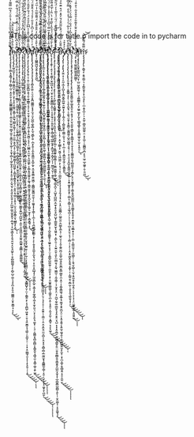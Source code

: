 #This code is for tutle.p
import the code in to pycharm







t̸̢̧̨̡̧̧̢̢̨̛̝̳̖̞̬̻̘̞̬̹̰̻̹̰̠͕̭̯͕̬͕̙͈̫̳͇̲̳̳͎̙̥̯̼͎̫͕̫͈̰̠̤̻̘̰͈̜̬͇̫̣̬̝͖̹̜͙̮̞̜̻͕̩͖̗̼̞̭̹̖͓̟̝̯̹̱̱̤̞̫͉̮̘͕̯͉͍̯̙̬̬͕̩̙̺͖̦͚͈̫͓̬͍̘͕̲͈͉̜̟͖͉̳̞̭̝̯͉͍̫̖͓̮͉̭͖̙̞̣̱̹̻̤̻͇̘̖̙̦̻̹̺̠͚̠̘̘̥̪͔͙̱͔̤̮̻̳̣̹̬̥̮͇̦̘͕̩̙͑̄̏̌͂̊͒̓̀̃͆̉̄̋̄̀͐̇́̾̎̍̈́̐͆̿͂͂͐́̐̋̑̈̍̓̋͗̾̅̅̍̽̈̈́̽͂̔͊͒͑̆́́̏̐̈́̏͐̂̀́̂̾̊̀̽̓̄́̏̔͑̈́̉̓̃̿͒͆͋̔̿̀̄͌̀͒̏͌͒̍̕̚͘̕͘̚̕̚͜͜͜͠͝͝͝͝͝͝͝ͅh̶̨̨̢̨̡̢̡̢͖̠̲̰̝̩̦͙̟̞̻̱̼͍̪͙͙̼̝̦̮̙̜̟̭̖͓͚̯̤͓͇̩̩͖̰͉̪͇̣̞͚̘̹͔̣̯̦̮̤͍̖̱̞̪̩̟̩̮͚̙͚͍̼̳̞̗̰̺͚̗̣͕͇̫̝̝̻̭̟͈̜̤͕͈̭͕̘͚̜̞̞͍͉̹̫̞̤͎͖͓̳̜̬̖̺̳̞̙̞̼͋̎̓̑̔̿̐͌̈̽͛̎̌͘͘͜͝ͅͅĭ̵̢̢̡̢̢̡̢̛̛̛̛̛̛͖̣̝̩̝͕̘͓̞̼̤̬̘̥̲̜͇͇̝̥̗̹̲͇͕̦͉͈͍͈̥̯͉͕̙̜̖̼̞̖̭̹̣̤̮͚̘̱̻̘̹̻̫̝̮̫͖̘̥̣͍̦̻̙̻̬̺̯̣͙͓̫̥̬̰̯͖͓͙̟̮͙̟̯͈̜̝̰̥̳̻̟̂̐̌̔͆̾̀̔̐͋͑̇͑̅̐̒̿́̈́́͂̀̐̿́̿̐̈́̃̓͑̾̅̀̃͐̀̍̎͗͆̈́̎͒̈́͐̌̀͂̍̽̐̀͑͊̅̾̀͆͂̌͗̊̓͊́͆̃̄́̽̾͌̓̏̄͐̈́̑͑̽̌͂̿̒̽͛̀̋̈́̅̓̀͆͗̃͑́͊̒́̍̃͒̈́̿̈̏̈́̆͂͐̈́̂͛́̾͛͋͊̽̈́͌̊̐̓̈̎͒̈̎̒͛̽̀̄̔͒̽͌̀̀͐̔̌̄͗́̐̓̆͒͒̓̈́͛̋̌̂̀̀̊͋̀̾̆̒͆̌̾̈́͗͆̏͂͌̋̈́̿̀̈́͛̿̂̀̊̾̆͗̑̊̑͗͒̂͘̚͘̚̚͘͘̕͘̕̚̕̚̚̕̕͘͘͘͜͠͝͝͝͝͝͝͝͠͠͝͝͠͝ͅͅs̷̡̧̨̧̡̧̧̧̧̨̧̡̧̛̛̛̛̛̙̟͎̘̼̘̰͚̟͚̼͚̫̙̖̞̳̮͕̱̪̻͇̭̝̱͈̺̳̖̩̖̟̞̮̼̖͕̮͈̝͍̩̯̹̟̖̯̟̠̥͕͔͚̟̻̱̘͚͕̼̲̮̮̭̜̤̤̹̳̝̰̯̜̪̫͔̯̻̫̰̙̦̮̳̰̳̲̩̩̤̰̳̝̯͍̺͎̪̺̫̟̩̼͈͕̮̯͖̪̠̥̭̰͍̮̲͚͍̟̳̻͕͕̬̳̰͇͚͆̾́̓̈́̆̽̓̓͑̐͂͐̏͗̾̂̌͋̉̀̾̄̈́̏́̑͋̈́̈́͒̏́̏͗̐̿̂̋́̑̾̍̂͂͋͊́̀̾̀̈́̿̎͗͌̇̉̾̿͛̾͗͋͋̈͛͗̀̃̈́͆̀͌̆̐̿̆̅̓͆́̊͆͛̔͌͗̔̾̅̊̇̍̏͂̾͑͐̆̿̀̌̏͊̎̀̊̆̽͌̈́̓͒̀̇̉͒͂̔̇̿̈́͐͂̅̀̂̅͌̎̇̏̄̇̂̄͌̂̈́̓͋̊̐̆̄̊̈́̎̇̅̒͐̏̐̏̀̉͗̓̀̏̈́͊̈́̈́̔̔̀̂́̿́͑̌̈͗̚̕̚̚͘̕̕̚̚̚̚̕̕͜͜͠͠͠͠͠͝͝͠͠͝͝͝͝͝͝͝͝͠͠͝ͅͅ ̷̨̧̢̢̡̧̧̢̡̨̧̨̢̛̛͎̝͖͔͚̣͇̺̥̖̬̦͙̩̳̤͉͚̤͍̱̰͚̖̤̻͈͍̦̦̞̲̟̰̞̪̲̻͖͓̝̞̟͓͓̘͙̘̩͇̮̻̱̰̱̫͎̤͓̞̦͕̯̫̥̩̫͉̯̪̺̺̖͇̯̤͎̰̹̝̟͍͖̗̯͚̤̦͚͉̺̞̘̜̲͚̲̰̟̲̜͓̥͓͇̝͔͍͔͔̭̜̘̖̹͓͉̤͔͎͎͙̱̜̗͓͓͔̘͓͈̖̣̝̲̩̙̫͌̋͗̎̑͋̄̾͐͒̽͆̓͒̒̆̍́̈́̈́͒̊̃̾̏́͗̏̐̊̋̉̀͛̑̐͌̄̐͒̓̓̐͛̚̚̚͜͜͜͠͠͠͝͝͝ͅͅͅͅͅͅḉ̷̧̢̧̨̡̡̡̨̡̧̧̢̡̢̢̡̡̧̧̧̢̛̛̛̮̭͓͔̟̭̳̦̠̲̣̳͉̼̭̩̥͙̘͇͈͚̻̥̜̖̤͕͍̻̘̯̦͎̳͓̻͉͕͓̰̲̙͙͇̣̱̮̼̝̦̞̼̟̙̻͎͕͍̻̦̙̞̝̙̼̠͙͇͍̰̻̫̥͚̲̼̻͈̻̟͍̪̞̯̻̘͉̜̯͎͎̞̳̤͍̜̳̙͍̥̦̬̭̘͖͍͈̠̦̠̗̰̜̠͓̝̝͚͖̤̜̦̫̳͉̪̝̤͓̳̳̺̟̮̦̫̣̹̱͇̭͕̙͓͉̖̻̺̜͖̭̟̠̱̹̘͍̮͇͎͉͉͇̹̦͈̪̟̠̠̣͕̣͓̞̤̪̳̘̯̞̝͎̣̝̖̥̬̣̜̩̭͋̔̈́̂̎͊̈́́̇̒̀̈̉̎̈́͊̓̑́͊̈́̀̋̂̍̑̇̉̈́́͑̈͌̾͌̈́̌̈́͒̒̒̔͂̒̔̒̋͌̿̌͆̂͌͌̂̌̑͗̓̔̒̈́͋͑͆̈͗̋͗͛͌͆͂̓̓̉͌͑̈̀͒͛͋̽̈́̃͛̋̌͐̒̀̔̿͋̇̂̾̄̃͗͛̉̾͊̿̏́͊̌̅́̌̈́̇̌̏̄̾̂͊͆̽́̅̔̈͑͒̈́̕̕͘̕̚̚͘̚̕̚͜͜͜͜͜͝͝͝͝͠ͅͅͅͅǫ̷̧̨̧̨̨̨̧̨̡̢̡̛̛̛̛̛̛̛̛̭̩͔̹̯̠̦̺̰̬̻̺͕̱͉̭̖̼̟̲̳̖̩̥̗̜̟̱͕̤̟̞̝̤̘̘̟͚̣͕̱͎̭̰̪̠̗̟̙̦̠̺̳̩̠̼̫̖̜̭͖̼̼̙͎̩̳͎͍͈͚͈̞̗͚͉̩̳͈̮̫̥̞̫͙̥̪͓̮̗͙̜̳̗̠̫̞̙̹͎͇͙̳̘̣̟̅̿̎͐̃͌̌̆̔̎̾̾͆͆̀̊̑̊̈́́́̃̀̐̃̐̈̓̽̉͌́̉͐̔̄͛͑͆̈́̇̐̄͒̐̄̏̿̔̆̏̑̔̌͋̆̒͛̈́̋̍̅́̂̿̓͋̀̂̇̆̈́͂̔͋͊̀͆̾̾͒̈̎͗̿́͋̎͋̐̓̊̆́̍͆̔̍̔̿̔̈́̈́̂͒̔͒̈́̊̏̏͋͑̿͌̾͆́̔̐͗̊̍̍̎͛̐̔̈́͆̾̔͑̾͛̈́̇̈́̎̇̔̄̇̀̎̉̾̍̈́̓̒̉͛̏̂̿̿̔̎̒͐̈̓̿̐̔͐̿̈́͊̓͛̃̒̄̓̈́͒̾̈́̽̂̈̽̈́͑̒͐̓̉̈́̓͒̓́͊̓̀̓̂͒̃̃̄̃̋̓͗͑̒͋̓̽̑͊͒̊̏̎́͋̂̑͐̓͌̉̿̾̌͋̃̌͒͂̔́̉͘̕͘̚̚̚̕͘̕͘̚̕̚̚͘͘͘͘̚̚͘͘͜͜͠͝͝͠͝͝͝͠͠͠͝͝͝͝͠͝͝ͅͅd̸̢̢̢̢̢̡̢̡̢̡̧̡̧̧̨̡̡̧̛̻̝͈͖̜͔̤͉̮͙̱̪̤͇̳̮͙̘̥̫̘̠̬̞̺̪̖͚̖̻̣̙̼̘̮̻̙̯̠̣̪̝̙͍̖̝̼̩͍͍͇̫͕̭̲̗̼̟͙̫͙̬̬̳̯͈͖̪̦͔̳̻̼̰͍͇̤͍̼͎̗̠͚͍̟̟̞̖͇̹̩̝̲͕̦̘͉̪̫͇̘̼̫̻̠͙̗͔̙̦͍̥̥͈̪̥̞̰͓̘̮̹͕̠̭̩̟̪̲̘̟̗͖̱̯̪̙̲̙̞͚̝̝̙͚̗̻͎͖̝̝̫̞̤͈͉̤͙̖͕̭̖͉͚͙̜̦͉̠͔͖͇͙̖̻̮̪̻͕͙̻̭̱̜̘̻̘̼̹̟͇̹̪̥̭̙̫̼́̇̓͑͑͂̒̂̂̓͗͆̑̓̊͋̓̊̉́̒̂̐͊̈́̈́̎̔͗̈́̀͛̑̌̑́̉̃͆̂̍̌̆̂͊̓̽͑̂͊͌́̊̓̔́̾͆͋̀͆̆̏̀̏̿̈́͋̉́̋͗̈̓̌̋̂̕͘͘͘̚̚̕̕͜͜͜͜͜͜͜͝͝͠͝͠͝͠͠͝͝ͅͅͅͅͅͅe̷̢̢̛̛̛̛̛̛̞̫̺̳͖̺͉̬͍͎̱̥̬̰̪̐̆̉̀̄̊̍́̀̋̓̇̑̄̐̃̽̽̈́͌̑͂̅͂͑̾̅̈́͒̅͒̓̅̃̇́̑̏̐̃̏̈́́̀̄̄̑̀̉̏͛͌̀̾̂̀͆̒̑̓̎̓̿̽̆̎́̉̐̋̑̂̔̀̎̽̊̎͗͛́͆͐̂̍̋̂̈́̌̈́̇̅͑̉̔̊̏̆͋̂̅͋̒͋̎̈́̈́̿̆̽̊̓̾̎͌͐͋̓̆̂̿̆̽̅͐̓̍̋̒́̎̈́͑̀͒̆̿́̊̇́̃͐̆͗̽͌̍̒̈́̍́͒̉͐̔͊͗̇̍̾̎͑͐͗́̿̐̆̀̅͊̈̀̾͑̎̌͂́̋̓̾̔̀͋͋́͊̅̌̈͗͒͋̈́̅͋͛͒̑̒̊̎̈̓͗͗̉̎̄͑̇̔̃̒̃̌̇̆̐̔͒̈̈́͐́̽̀̔̀͊̌̋̔̂̈́̿́͛̏͛̎͋͑͘͘̕̚̕̚̕̕͜͝͠͠͝͝͝͠͝͝͝͠ ̴̨̧̡̨̨̢̧̢̡̢̢̢̢̨̢̡̛̼͉̟̱͎͔̗͇̗̜̜̦͚̞̗̻͇̫̞̜͙̳̖̱̮͖͍̟̜̥̖̝͎̗̪̼̘̰̮̞̳͉̭͔̯̦͕̩̠̪͓̘̩̙̫̙̤̭̪͎͉̯̝͉̩̣̜͕̤͍̱̰͖̦̘̬̦̟͕͓̼̬̹̦̱̳͉̪͚͚͎̮̻̻͎͖̥̤̼͉̫̳̗̺̺̥͕̥̩̲̹̙̗̰̱̥̺̩̣͚̫͉͓͚̲̯͕̜̪͇̻̟͓͕̞͖̖͔̬̒̓̈͌̽̒̎̓̈́̄̽̀͗̿̆͋̉̂̈́̃̈́̆̋̾͊͌͛͛̉̑̀͒̿̌̀͆̎̋̋̈̉̍̓̇̓͆̃̊̇̈́͛͂͐̈́͑͋͊͐̾̍̎̀̐̊̌͒̎̏̋̒͊̎̊̓̉̀̈͋̈́̋̽̓̄̅̽͛͆̒͋̉̄̾͛̆̿̇̾̔̿̎̈̈́͂̿̈̄̋͑̉̑̂͆͒́͒̐̈́̉͊̓̓͗̓̓̓̍́̔̊̂̀͑̀̒̓̋͊̓̑́͆̿͌̃̓̀̾̿̅̒̊̊͋͋̎̚̕̕̚͘͘͘̚̚̚̕̕͜͜͝͝͠͠͝͝͠͠͝͝ͅͅͅͅi̵̡̢̢̢̡̧̢̡̡̧̡̡̨̢̡̨̧̢̡̧̡̛̛͔͎͙̮̠̭͙̭̹̹̲̝̦̞̥̭̯̤͕͉̝̱͉̺͚̣̳̜͈̫̼̤̝̯͕͖̮̦̲̼̹̘̥̺̘̘̺̥̟̯̮̞̙͙̰͇̥̻̺̗̪͉̲̟͓̘̻̘͚̭̻̖͚̻͎̥͎̦̝̥̪̩̭̠̜͕̞̲͕͍͚͇͎̮͓̱̫̝͎̩͙͉̣͓̗̠̖̖̲̣̭͚̤̻͔̘̞̩̙͕̳̪͈͚̞̻̼̻͚̞̙̗̖̝͇̱̫̺̺͙̗̤͉̜̘̟̠̥͔̣̯̱͍̩̩̝̳̠̹̭̣̭͙̼̖̱̤̰̣̱̺͕̩̯͙̝̠̭̻̹̻̗̲̰͖̫͓̘̭̳͇̰̜̳̩͔̯̠̩̤̩̦̙̞̠͚͓̥̖̺̫̜͆̌̈́͋̄̔̇͗͗̌̆̎̀͋̂́̎̀̔̐̉̌̓̓̓́͒͐͌͐̐̌̇̓̏͆̈́̓̇̆͐̀̏̋̎̄̃͂̌̓͗̀̓́̾̂́̎̅̓́̀̅̎̄́̾̈́͐̐͒̅̊̕̕̚̕̕̚͜͜͜͜͜͝͠͝ͅͅͅͅͅͅͅͅs̴̨̢̢̨̢̢̧̢̛̛̛̛̛̛̲̫̣̘͙̱̹̣̭͖̱̞̯̼͉̜̻̦̳̱̲̬̰̗̬̰͉̼̟̰̦̗̟̪̺̭͚̼͓̖̬͖̘͍̪̹͔̗̫̙̻̣̖̩͚̲̙͍͖͎̫͚̭̺̮̩͍̲̮̮̳̰͚̮̞͔̘̹̰̖̩͔̀̄̌̅͌͛̈́̒̓̅͐̓͛͋̌́͒̈́́̏̈͑̎͊̐̔͐̐͂̈́́̈́͌̎͊̇̇͐̂̓̐̒͆̀́͒͒͆̈́̓́́͂͂̆̓̍͋̈̂̈̀̈́̋͌̊͌̏͒̋͌̽̂́̀̑̋̓̓̏̑̓̑̆̋̈́͛͌̒̉͗͊̿̎̏̑̈́̇̈̒̒̆̆̌̇̀̔͐͒͆͆̈́̿̈́͋̒̏̄̋̽̓̂̔̎́̐̓̅̊͑̄̈́̀͐̾͐͋́͆̿̂̏̾̎͂̍͌̔͋͌̈́́̓͋̑͊̾̿̀̿̈̎̍̇̌̂͂̊̈́̇̔͐̏͒̎͘̚͘̚̕̕̕͘̚̚͘̕͘̚͘͘͘͘̕̚̕͜͠͝͠͠͝͝͠͠͠͝͝͠͝͠͝͝͠͝͠͝ͅͅ ̸̢̡̧̧̨̧̨̨̨̡̨̧̛̛̛̩̤̪̲̩͈̳̜̰̫̱̫̜̥͙̪͎̺̗͓̠͎̗̗̦̰̦̲̮͖̲̦̼̹̜̥̜̻͇̼̞͕̘̝͙̭͍̘̮̯̜͕̦̹̠̤̲̥͚͎̪̰̦̫̗̣̺̣̩͇͙̦̙̫̤͇͔͔̞̖̫͕̯̮͓͍̟͚͙̰̼̟̱̩̖̥̯͚́̄̄̅̿͋̊̂̎̓͊̐̍̏̓̑͌͗̊̀́̽͋̽̅̽͌̒͗̊̐̃̄̈́͂̀͛͛́̊̒̿̈́̓͐́̓́͑̄̽̈́̎̓̏͋̉́̇͌̅̈́̉̊͗͌̑̅̏̍͗̌̚͘̕͘͘̕͝͝͠͠͠͝͠͝͝ͅͅf̴̢̨̧̡̨̡̡̨̨̨̨̨̢̡̨̨̛̛̛̬̟̳̜̞̪̹͍͔̳͔͈̰̦̬̼̦̹͎̖͖̺̳͍̲̣͚͚̖̥͈̮͙̤̜͖̘̼͙̜̦̺̬̰̤̤̙͎̦̯̟̰͚̰͙̻͍̹̖͚͉͔̜̙͓̗͇̗͇̘̼̰̲̮͙̤͈̗̹̼̝͉̠̩̩̝̱̭͖̯̼̺̯̼͎̯̲̖̤͇̥͉̘͎̺̯͈͇͍̥͕͖͍̞̖̞̘̜̤͔̞͇̲̞̺̰̫̼̟̠̰̤͍̖͎͕̥̣͈̫̱͍̪͇͚̖̜̳̭̖̪͕̯̹̞̥͍̠͎̰͉͓̰̖̣͓͇͓͕̖̙̟͖̖͒͛̏̾̀̄̈́̓̊̅̿͑̄͆̑̓̈́̍̆̽̾̓̄͑̈́̈̎̈̒̋͌̇̒́̌̀̎̆̽͌͂͌̈́̐̂̽̃̈̋̒̆̑̒͒͗̎̅̄̓͛́͋͛͛̿̽̄͌́̂͑̽̅̂͌̿̔̈́̂͋̒̑̊̈́̽̀͆̅̑́́͋̈̄̎͂̀̂̉͋́͌͒̏̾͗͌̽̆̉̈̾̈́͒̄͒͌͆̄̎̅̓̏̈̄͑̏̌͆̋͂̒͗̽̊̇̍̾̏͗̇͒̋͗̒̆̅̍͋̾͆̊̆̊̔͆͆͐̆̆̽̈́͛̐̂̋͂͛̌̈́͌͂͛̈̿̌́̑̌̇̎̽̆̌̈́̈̓͒͒̓͌̿͑̓̂̽̈́̋̎̓̿͛̈̽̃͛̅̈̿̊̾̅̚̕̕̕̕͘̚͘̚͘̕̕̕͘͜͜͜͜͜͜͜͜͜͜͝͝͠͠͝͝͝͝͝͠͝͝͠͠͝͠͝͝͝͠͠͝ͅͅợ̴̢̧̧̨̧̛̛̼̙̦̗̱͔͙͔̬͇͎̫͓̺͖͙͉̗̹̬̥̞̤̟̱̱̳̲̲͓̼̦͎͔͕͙̼̘͎̤̦͍͍̼͚̟͎̳͔͚̹̲̮̲̼͙̥̟̻̫͎̭͙̺͓̫͔̣̦̤͇̫̘̮̹̜̯̱̯͑͛̊̀͋̃͆̂́̈́́̊̂̓̌͂͛̽͗̀̈̏̍̍̅͂̉͌̐̈́̒̈̈́̍̔͒̏͗̈́̅̊̿̃̅̇͊̈́̿̎̈́̀̌̿̂̒͑̾̔͑͊̀̄̄̓͐̊̀̑͑̑̆͗̂̈́̓̃̌͗̓͒͋͐́̒̎̋͐̍̍̈́͐͐̏̎͂͌̊́̉̀̀͒͂̊͊̑̈́͆̏̈́͌̃͐̇̽̋͊̃̑̑̌̅̃́̈́̅̌̐̿̂͐̀̊̔̈́̅͑̈́̆̾̀͆̉̌̃̑̓̕͘̕͘͘̕͘̕̚͘̚̚͘̕͘̚̕͜͜͜͝͠͝͠͠͠͠͝͝͝͠͝ͅͅr̵̢̨̢̧̡̧̧̨̨̡̡̡̡̨̡̢̧̡̢̨̨̧̢̨̨̧̜͓͖̗̼͍̝͚͚̱͉̥̙͔̞̬̟̠̭̩̭͈̞̘̪͕̺̤͇͖̝̹̻͔͕̭͇͚͍̩̻͈͇͔̖̹̬̳͖̫͚͎͖̹̲͙̠̠͇̞̪̝̣̠̺̬͙̺̺̪͕̼̫̞̝̥̯͉̥̺̤̺̟̹̳͚̭̫̞̝͖̭͙̹͔̪̙̯̠̦̞̫͍̮̫̩͉͈̙̫̫̻͈͉͓̰͉͖͇̫̜͔̰͎͇̜͕̗̫̞̥̞̤͔̦̰̺̩̰̥͚̣̻̰̙̘̟̭͙̬̤̗̘̺̣̞͓̝̭̯̪͉̣̼͔̻̘̳̱̗͍̤̤̯̥͍̲̻̯̭̞͇̯̭̟̰̺̰͙̫̟͓̹̲̠̻̱̻̺̪̻̦̭̙̜̹̮̭̮̺̞̹͔̥̱͖̬̘͓͑̒̍̍͌̏̓̏̓͐̆͆͘̚͜͜͜͜͝ͅͅͅͅ ̶̧̨̢̢̢̛̛̛̛̪̘̤̝̠͖̬̝̟͕͎̳̻̰͓̻͚̦̩̤̥͔̦̘̤̳̰͖͎̙̟̲̟̟͓̩̻͓̪̙̥̟̰̫̞̀̀̊̽̀͋̏̾̎̓̋͗̏͊͑̈́̋̈́̉̃̅̾̓̈́̏̃̏̈́̿̓͐̀͊̆́͂̐̽̊̈́̍͋̈́̋̍̅̊́̐̈́͐́͐̈̅͗͋̈̄̿̀̀́̆̏͌̈́̏̀̉͋́͊̓̄̀̋͗̀́̃̔͛̄́̈́͊̈́͆͂̈̾̔̓̈́̌͂̈́͑̿̍̇́̅͊̆̃̆̎̿̐̏̓̓͑̈́́̔͆́̀̐̐̒̓̈́̓̈́̊̈́̈̑́̌̽̓̈́͊͊̈́̑̐͆̾̄͊̅͋̇͑̈́̊́̂̓͋̌̾͒̈́̆̈͋̈́̌́̌̄̀͋̍̍̈́͂̄̒͋́̈́̈́̈́̊́̍̍̓͊̔̔̐̐̃̔̉̀̈́̉͂̋̒̌̈̔̔́͆̄̏͆̍̎́͆̈͑̔̐͗͌̿̽̂͗̑̿́̌͗̒̀͋̎̈̋̕̚̕͘͘͘͘͘̕͘͘͘̚͘̕̕̚̚̚̚̚̚͜͝͠͝͝͝͠͝͝͠͝͠͠͝͝͝͝͝͝͝͝͝͝͝͝͠ṕ̵̧̢̢̢̨̨̡̨̨̢̡̧̢̨̢̨̡̡̛̛̛͓͍̫̰͍͚͈͍̻̯̲̪̮̯̘͚͉̺͉̯̫̻͓̤̹̟̘͙̼͖̻̙̜͎͉̜͕̭͙̜̲͇̖̟̮͖͔͉͖͖̫̤͕̗͔͉̠̦̟̤̯̺̰̦̖̥͓͉͎̘̘̘̭̘̘͓̘͕̤͔͙̤̮̫͚̪̗̤̤̲͍̰̯̣̼̮̳͓̱̲̖̠̹͚̖̤̞̦̗̭̞̰͍̫̪̦͈͚͔̺͉͍̭̱̫̪̱̖̳̰̺̱̩̼͕̭̠͎͕͚͓͇͖͉̝̬̲̟̘̰̰͓͙̬̮̺͔̤̠̠͓̭̝̱͍̗͓͍̰͔͖̘̭̖̜̰̦̪͚̤͍̰̝̙̼̝̜̞͓̪͔͚͕̯̖̻̬͍͔̥̠̭̼̠̮̓̑̑͂͐̈́̇͆͊́̈̆̾͂̃̂̑́̆̓̂̽̈́͒̈͊̎̓͋̈́̔̆͋͐͊̊̈́̐̈́̒͑͒̅͌̽̒͂́̎̽̈́͑̏̀̂̊͂͐̓̀̐́̌̇̊̌̊͑̚̚̚͜͜͜͜͜͠͝͝ͅͅͅͅͅͅy̸̡̨̡̢̨̧̨̢̢̡̫̯̣̞͔̝̤̼͎̲͔̗̪̬̝͎̻̬͚̭̲͖̠̯̰͍̞̟̬̩͎͚͎̤̹̩̻͈̬̬͎͚͇̣̰̩̘̣̘̣̙̦̲̤͎̞̖͙̻̰̰̝̼̗̦̤̝͇͈͍̋̀͛̽͒͐̕͜͜͜ç̷̨̢̢̧̧̨̧̧̢̧̨̡̢̢̧̛̛̛̱̣̱̘̥̹͔̬͇͍͎̞̙̹̹̘̱͎̼̬͉̹̞̫̭̘̫̯̞̩̟͍̳͕̫̯̳̼̱͔̺̭̤̪͇̘̝̱͉̹̦̣̞̖̯͉̞̭̺̞̟͇̪͉̮̥̥̦̜̞̞͍͚͓̥̯̱͙̙̣̮̻̙̹͈̻̜̖̝͖͉̪̠̗͕̜̖͎̞̦̲̮͔̥̮̠̞͉̩͕̻̦̜͎̗̦̩̭͙̞͖̮̭̞̭̭͉̝̭̬̜͔̣̹̳̱̯̖͔̻̰̦͔̱̝̩̯͉͚̱̮̖͓̜̠͌̌̎͒̀̋͒̀̇̔̐͐̀͂̇͛͗̾̔̊̇̐̎̇̿̑̎͆̽́̂̕͘̕̚͜͜͜͜͜͜͜͝ͅͅh̴̢̡̡̧̧̨̧̡̡̧̢̡̨̧̧̧̢̡̢̛̛̛̛̛̛͕͓̱̩͍̼̭͍̳̯̫̫̹̳͓͍̬̠͍͔̱̝̗͕̗̮̖͈̮̬͕͇̬͙͓̥͇̲̝̟̝̩̬̝̝̠̗͚͇͖͕̱͉̼̺͖͍̠̘̝̻̠̣̥̤͎̼͍̳͓͎̯͚̩̭̭̬̺̲̪̼͔̘͍̼̳̟̟̟͍̘̟̝̲͈̬̤͉͚̲̝̟̥̦̹͕̺͔̜̳̼̼͉̖̦̰͖̺̠̜̜̭͉̬̯̺̜̖̫̘͙͈̰̩̬̝̖̰̗̭̦͕͎̜̞̦̘̜̗̤͚̱͍̰̰̣̝͈͈̱̰̾̊̅͒̋̒̂̔͆̒̉̈́͋̈́̿́͐̈́̇̽̄̽͗͆͗̈́̍͒́̇̏̿̏̈̊̊̇͗̈́͛̃̈́͆̂̓̔͐͑͂͐͗̔̔̾́̒̔̀͋̀́͒̎̾͒̏̂̋̈́̆̈́̒̈́͆́͑̾̂̋̑̾̍̓̍̔̈͑͋̋̊͛̎̈̏̿͗͊͛̅̅̅́͗̅̀̂͊͒̀̈̉͐̐̄̾͂͋͐͛́͐͐̍̑̊̿̽́̓͌̀̔̋̂̊̓̑̋̈́̿̇̄̉͂̓̀͒̅͂̌̔̿̈̑̃̔̈́̋̀̆́̔̓͌̊̏̍̅̚̕͘̚̚͘̚͘̚̚͜͜͠͝͝͝͝͝͝͝͝͝͝͠͝͝ͅͅͅą̵̧̨̛̛̛̛̛͙̥̘͖̰͚͚͖̰̱̼̼̺̻̋͑̌̊̏̾͊̎͂̆̽͒̑͋̽͌͋͐̐̐̊͂̇͛͒̆̒̀́̈́́̅̎́̃̆̀̒̄̄̉͑̈̈́́̈̈́̓̓͂̄̾̄̓̀͋͐̌̆̓̇͂͐̽̾̍̏̒̎̂͒͗̀͌̈́͌̈͑̿̇͛̆̎͐̀͋̐̇̿̀̔̓̀̓̋͐̂̋̉̔̏̒͛̄̉̽͌̀̑̉͊͂̔̌͆̏́̊̏͐͋̏̏̂͑̃̒͆̄̊̔̈̏̄̿̔͌̓͊̔͗̌̂̀͆͗͊͛͛͛́̌̏̿̀͛͋͗̊̒̾̍̀̊̈́̈́̂̊̈́̎̄̉̍̀͛̽͒̊̑̾̓̑͊͛̔̈͂́̅́̈̀͋̂́̉̍́̈̄̏̍̃̏̿̈̕̕̚͘͘̕̕̕̕̚̕̕̕͘͠͠͠͠͝͝͝͝͝͠͠͝͝͠͝͝͠ͅr̸̢̢̧̢̨̢̢̮̬̟̳̰̤̺͉̤̟̜̺̤͖̖͇͖͉̩̹͉̯̳̲͇͎̯͔̗͖͍͚͕̙̰͓̖̪̳̘͇̥̦̭͓͍͇͚̞̫͕̫̠̝̝͍̯̦͆̆͜ͅm̷̧̨̡̡̡̡̢̛̩͕̳̘͓̣̱̭̦͇̦͉͎̗̳̯͈̞̗͓̖̼͉̥̙̜̦̲͎͍̟̲̦̗͕̣̭̰̗̣̻͈̤̺͚͍̣̤̣͓̞͖̠̦̦͇̻̼̩̪̣̙̥̠͖̜̲̝͖͍̦̯̹͈̤̪̌̿͌́͌͛̅́͜͜͝͝ͅ

